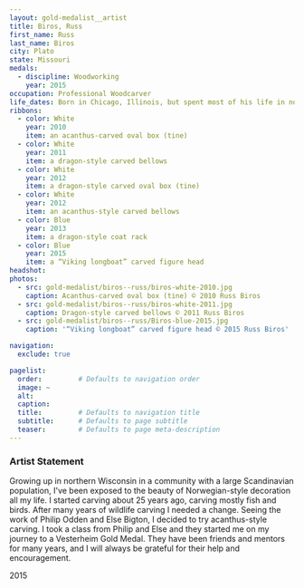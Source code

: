 ```yaml
---
layout: gold-medalist__artist
title: Biros, Russ
first_name: Russ
last_name: Biros
city: Plato
state: Missouri
medals:
  - discipline: Woodworking
    year: 2015
occupation: Professional Woodcarver
life_dates: Born in Chicago, Illinois, but spent most of his life in northern Wisconsin.
ribbons:
  - color: White
    year: 2010
    item: an acanthus-carved oval box (tine)
  - color: White
    year: 2011
    item: a dragon-style carved bellows
  - color: White
    year: 2012
    item: a dragon-style carved oval box (tine)
  - color: White
    year: 2012
    item: an acanthus-style carved bellows
  - color: Blue
    year: 2013
    item: a dragon-style coat rack
  - color: Blue
    year: 2015
    item: a “Viking longboat” carved figure head
headshot:
photos:
  - src: gold-medalist/biros--russ/biros-white-2010.jpg
    caption: Acanthus-carved oval box (tine) © 2010 Russ Biros
  - src: gold-medalist/biros--russ/biros-white-2011.jpg
    caption: Dragon-style carved bellows © 2011 Russ Biros
  - src: gold-medalist/biros--russ/Biros-blue-2015.jpg
    caption: '“Viking longboat” carved figure head © 2015 Russ Biros'

navigation:
  exclude: true

pagelist:
  order:         # Defaults to navigation order
  image: ~
  alt:
  caption:
  title:         # Defaults to navigation title
  subtitle:      # Defaults to page subtitle
  teaser:        # Defaults to page meta-description
---
```

### Artist Statement

Growing up in northern Wisconsin in a community with a large Scandinavian population, I've been exposed to the beauty of Norwegian-style decoration all my life. I started carving about 25 years ago, carving mostly fish and birds. After many years of wildlife carving I needed a change. Seeing the work of Philip Odden and Else Bigton, I decided to try acanthus-style carving. I took a class from Philip and Else and they started me on my journey to a Vesterheim Gold Medal. They have been friends and mentors for many years, and I will always be grateful for their help and encouragement.

2015